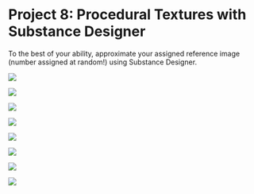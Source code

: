 
# Project 8: Procedural Textures with Substance Designer

To the best of your ability, approximate your assigned reference image (number assigned at random!) using Substance Designer. 

![](https://s-media-cache-ak0.pinimg.com/originals/3c/22/de/3c22de092089fa1fd93afdecd5dd0060.jpg)

![](http://media.istockphoto.com/photos/navy-blue-marble-picture-id499432462?k=6&m=499432462&s=170667a&w=0&h=Hpadqur0XPdT3DmeNYdoS6mgyjU5p3m25F-nf2ZHOPc%3D)

![](https://s-media-cache-ak0.pinimg.com/736x/7a/47/8c/7a478c4d7b24e18130ed151008744ea2.jpg)

![](https://s-media-cache-ak0.pinimg.com/736x/7a/47/8c/7a478c4d7b24e18130ed151008744ea2.jpg)

![](https://s-media-cache-ak0.pinimg.com/564x/c0/d1/9d/c0d19d77dd3bb1292cfc450dd70eac18.jpg)

![](https://thumbs.dreamstime.com/x/ball-pavement-tiles-2950819.jpg)

![](https://previews.123rf.com/images/pancaketom/pancaketom1102/pancaketom110200046/8832115-old-non-skid-metal-painted-diamond-plate-background-texture-Stock-Photo.jpg)

![](https://blog.etemetaphysical.com/wp-content/uploads/2015/03/oceanjasperblog06.jpg)
